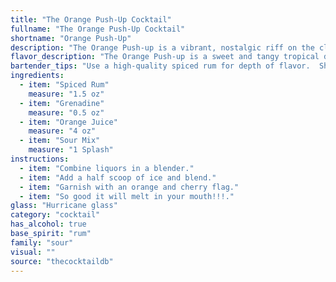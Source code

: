 ```yaml
---
title: "The Orange Push-Up Cocktail"
fullname: "The Orange Push-Up Cocktail"
shortname: "Orange Push-Up"
description: "The Orange Push-up is a vibrant, nostalgic riff on the classic Sour family.  While its exact origin is unknown, its blend of rum, citrus, and sweet elements echoes the popular Rum Sour of the early 20th century, likely adapted with modern sour mix and a playful, popsicle-inspired name. "
flavor_description: "The Orange Push-up is a sweet and tangy tropical delight. Spiced rum provides warmth and complexity, while grenadine adds a touch of cherry sweetness. Orange juice delivers a refreshing citrus burst, balanced by the tartness of sour mix. It's a nostalgic, playful cocktail that evokes memories of childhood treats. "
bartender_tips: "Use a high-quality spiced rum for depth of flavor.  Shake hard with ice to chill and meld the flavors.  If your sour mix is too tart, adjust with a bit more orange juice.  Don't over-shake; you want a nice balance of creamy texture and a vibrant orange hue.  For a fun presentation, rim the glass with sugar and orange zest. "
ingredients:
  - item: "Spiced Rum"
    measure: "1.5 oz"
  - item: "Grenadine"
    measure: "0.5 oz"
  - item: "Orange Juice"
    measure: "4 oz"
  - item: "Sour Mix"
    measure: "1 Splash"
instructions:
  - item: "Combine liquors in a blender."
  - item: "Add a half scoop of ice and blend."
  - item: "Garnish with an orange and cherry flag."
  - item: "So good it will melt in your mouth!!!."
glass: "Hurricane glass"
category: "cocktail"
has_alcohol: true
base_spirit: "rum"
family: "sour"
visual: ""
source: "thecocktaildb"
---
```



